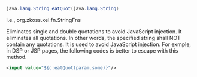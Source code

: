 ``` java
java.lang.String eatQuot(java.lang.String)
```

  
i.e.,
<javadoc method="eatQuot(java.lang.String)">org.zkoss.xel.fn.StringFns</javadoc>

Eliminates single and double quotations to avoid JavaScript injection.
It eliminates all quotations. In other words, the specified string shall
NOT contain any quotations. It is used to avoid JavaScript injection.
For exmple, in DSP or JSP pages, the following codes is better to escape
with this method.

``` xml
<input value="${c:eatQuot(param.some)}"/>
```


